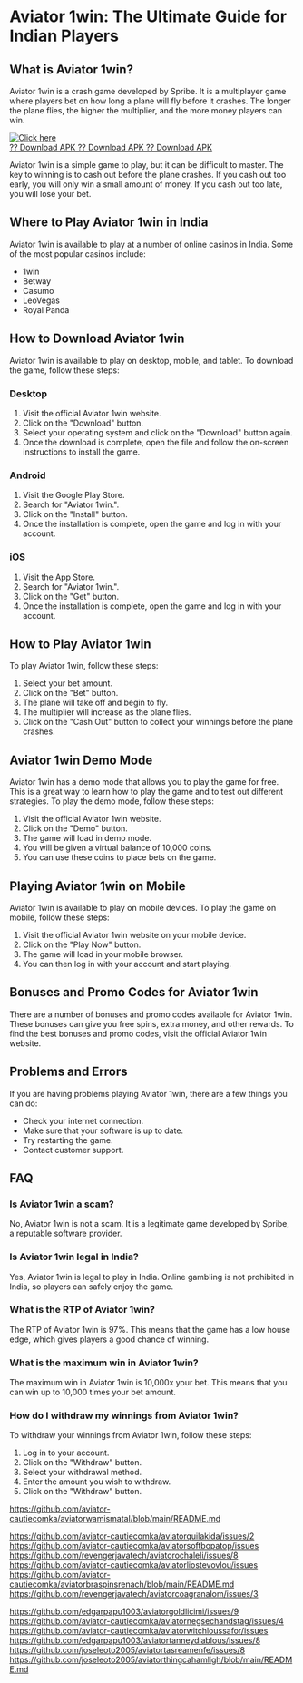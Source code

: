 # Aviator 1win: The Ultimate Guide for Indian Players

## What is Aviator 1win?

Aviator 1win is a crash game developed by Spribe. It is a multiplayer
game where players bet on how long a plane will fly before it crashes.
The longer the plane flies, the higher the multiplier, and the more
money players can win.

[![Click
here](https://readscoops.com/wp-content/uploads/2023/03/Readscoop-aviator-1-1.jpg)](https://traff.sbs/deff)\
[?? Download APK ?? Download APK ?? Download
APK](https://traff.sbs/deff)

Aviator 1win is a simple game to play, but it can be difficult to
master. The key to winning is to cash out before the plane crashes. If
you cash out too early, you will only win a small amount of money. If
you cash out too late, you will lose your bet.

## Where to Play Aviator 1win in India

Aviator 1win is available to play at a number of online casinos in
India. Some of the most popular casinos include:

-   1win
-   Betway
-   Casumo
-   LeoVegas
-   Royal Panda

## How to Download Aviator 1win

Aviator 1win is available to play on desktop, mobile, and tablet. To
download the game, follow these steps:

### Desktop

1.  Visit the official Aviator 1win website.
2.  Click on the "Download" button.
3.  Select your operating system and click on the "Download"
    button again.
4.  Once the download is complete, open the file and follow the
    on-screen instructions to install the game.

### Android

1.  Visit the Google Play Store.
2.  Search for "Aviator 1win.".
3.  Click on the "Install" button.
4.  Once the installation is complete, open the game and log in with
    your account.

### iOS

1.  Visit the App Store.
2.  Search for "Aviator 1win.".
3.  Click on the "Get" button.
4.  Once the installation is complete, open the game and log in with
    your account.

## How to Play Aviator 1win

To play Aviator 1win, follow these steps:

1.  Select your bet amount.
2.  Click on the "Bet" button.
3.  The plane will take off and begin to fly.
4.  The multiplier will increase as the plane flies.
5.  Click on the "Cash Out" button to collect your winnings before
    the plane crashes.

## Aviator 1win Demo Mode

Aviator 1win has a demo mode that allows you to play the game for free.
This is a great way to learn how to play the game and to test out
different strategies. To play the demo mode, follow these steps:

1.  Visit the official Aviator 1win website.
2.  Click on the "Demo" button.
3.  The game will load in demo mode.
4.  You will be given a virtual balance of 10,000 coins.
5.  You can use these coins to place bets on the game.

## Playing Aviator 1win on Mobile

Aviator 1win is available to play on mobile devices. To play the game on
mobile, follow these steps:

1.  Visit the official Aviator 1win website on your mobile device.
2.  Click on the "Play Now" button.
3.  The game will load in your mobile browser.
4.  You can then log in with your account and start playing.

## Bonuses and Promo Codes for Aviator 1win

There are a number of bonuses and promo codes available for Aviator
1win. These bonuses can give you free spins, extra money, and other
rewards. To find the best bonuses and promo codes, visit the official
Aviator 1win website.

## Problems and Errors

If you are having problems playing Aviator 1win, there are a few things
you can do:

-   Check your internet connection.
-   Make sure that your software is up to date.
-   Try restarting the game.
-   Contact customer support.

## FAQ

### Is Aviator 1win a scam?

No, Aviator 1win is not a scam. It is a legitimate game developed by
Spribe, a reputable software provider.

### Is Aviator 1win legal in India?

Yes, Aviator 1win is legal to play in India. Online gambling is not
prohibited in India, so players can safely enjoy the game.

### What is the RTP of Aviator 1win?

The RTP of Aviator 1win is 97%. This means that the game has a low house
edge, which gives players a good chance of winning.

### What is the maximum win in Aviator 1win?

The maximum win in Aviator 1win is 10,000x your bet. This means that you
can win up to 10,000 times your bet amount.

### How do I withdraw my winnings from Aviator 1win?

To withdraw your winnings from Aviator 1win, follow these steps:

1.  Log in to your account.
2.  Click on the "Withdraw" button.
3.  Select your withdrawal method.
4.  Enter the amount you wish to withdraw.
5.  Click on the "Withdraw" button.

https://github.com/aviator-cautiecomka/aviatorwamismatal/blob/main/README.md

https://github.com/aviator-cautiecomka/aviatorquilakida/issues/2
https://github.com/aviator-cautiecomka/aviatorsoftbopatop/issues
https://github.com/revengerjavatech/aviatorochaleli/issues/8
https://github.com/aviator-cautiecomka/aviatorliostevovlou/issues
https://github.com/aviator-cautiecomka/aviatorbraspinsrenach/blob/main/README.md
https://github.com/revengerjavatech/aviatorcoagranalom/issues/3

https://github.com/edgarpapu1003/aviatorgoldlicimi/issues/9
https://github.com/aviator-cautiecomka/aviatornegsechandstag/issues/4
https://github.com/aviator-cautiecomka/aviatorwitchloussafor/issues
https://github.com/edgarpapu1003/aviatortanneydiablous/issues/8
https://github.com/joseleoto2005/aviatortasreamenfe/issues/8
https://github.com/joseleoto2005/aviatorthingcahamligh/blob/main/README.md
